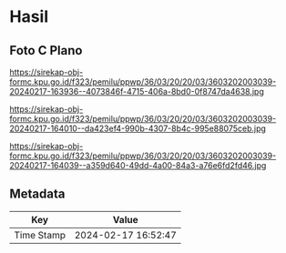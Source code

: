 # Hasil

## Foto C Plano

https://sirekap-obj-formc.kpu.go.id/f323/pemilu/ppwp/36/03/20/20/03/3603202003039-20240217-163936--4073846f-4715-406a-8bd0-0f8747da4638.jpg

https://sirekap-obj-formc.kpu.go.id/f323/pemilu/ppwp/36/03/20/20/03/3603202003039-20240217-164010--da423ef4-990b-4307-8b4c-995e88075ceb.jpg

https://sirekap-obj-formc.kpu.go.id/f323/pemilu/ppwp/36/03/20/20/03/3603202003039-20240217-164039--a359d640-49dd-4a00-84a3-a76e6fd2fd46.jpg


## Metadata

| Key        | Value               |
| ---------- | ------------------- |
| Time Stamp | 2024-02-17 16:52:47 |



